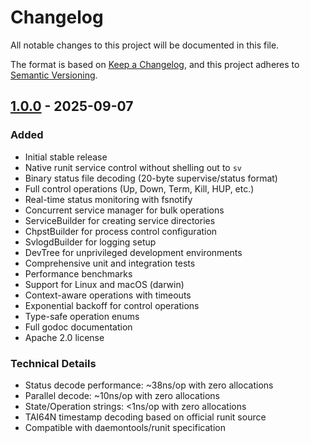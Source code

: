 # Changelog

All notable changes to this project will be documented in this file.

The format is based on [Keep a Changelog](https://keepachangelog.com/en/1.0.0/),
and this project adheres to [Semantic Versioning](https://semver.org/spec/v2.0.0.html).

## [1.0.0] - 2025-09-07

### Added
- Initial stable release
- Native runit service control without shelling out to `sv`
- Binary status file decoding (20-byte supervise/status format)
- Full control operations (Up, Down, Term, Kill, HUP, etc.)
- Real-time status monitoring with fsnotify
- Concurrent service manager for bulk operations
- ServiceBuilder for creating service directories
- ChpstBuilder for process control configuration
- SvlogdBuilder for logging setup
- DevTree for unprivileged development environments
- Comprehensive unit and integration tests
- Performance benchmarks
- Support for Linux and macOS (darwin)
- Context-aware operations with timeouts
- Exponential backoff for control operations
- Type-safe operation enums
- Full godoc documentation
- Apache 2.0 license

### Technical Details
- Status decode performance: ~38ns/op with zero allocations
- Parallel decode: ~10ns/op with zero allocations
- State/Operation strings: <1ns/op with zero allocations
- TAI64N timestamp decoding based on official runit source
- Compatible with daemontools/runit specification

[1.0.0]: https://github.com/axondata/go-svcmgr/releases/tag/v1.0.0
